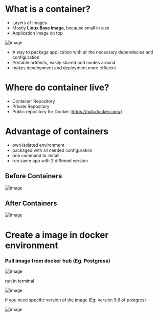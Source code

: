 # What is a container?
* Layers of images
* Mostly **Linux Base Image**, because small in size
* Application image on top 

![image](https://user-images.githubusercontent.com/87442305/208294934-924397a9-7970-4515-886c-454a2bcf3e1c.png)

* A way to package application with all the necessary dependecies and configuration
* Portable artifects, easily shared and modes around
* makes development and deployment more efficient 

# Where do container live?
* Container Repository
* Private Repository
* Public repository for Docker (https://hub.docker.com/) 

# Advantage of containers
* own isolated environment 
* packaged with all needed configuration
* one command to install 
* run same app with 2 different version

## Before Containers
![image](https://user-images.githubusercontent.com/87442305/208294814-95b3b6a5-9c88-47df-82dc-d1d89d740733.png)


## After Containers 
![image](https://user-images.githubusercontent.com/87442305/208294798-ac3b2127-6131-4d6d-a216-cd5760955246.png)

# Create a image in docker environment 

### Pull image from docker hub (Eg. Postgress)

![image](https://user-images.githubusercontent.com/87442305/208295049-90879539-0c3e-4e6e-86f0-75a4789743b0.png)

run in terminal

![image](https://user-images.githubusercontent.com/87442305/208295146-5369ef1a-f94e-4dd2-b1b7-05a55842e6aa.png)

if you need specific version of the image (Eg. version 9.6 of postgres)

![image](https://user-images.githubusercontent.com/87442305/208295221-7e3c8cd0-daf7-4751-92cb-dbce3581bf1a.png)



